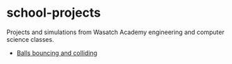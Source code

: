 # school-projects

Projects and simulations from Wasatch Academy engineering and computer science classes.

- [Balls bouncing and colliding](https://zebengberg.github.io/school-projects/javascript/collision.html)
